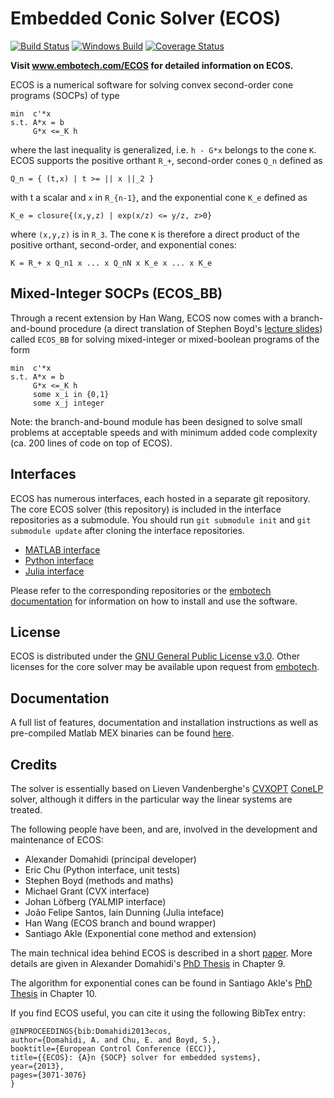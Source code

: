 Embedded Conic Solver (ECOS)
====

[![Build Status](https://travis-ci.org/embotech/ecos.svg?branch=master)](https://travis-ci.org/embotech/ecos)
[![Windows Build](https://ci.appveyor.com/api/projects/status/github/embotech/ecos)](https://ci.appveyor.com/api/projects/status/github/embotech/ecos?branch=develop)
[![Coverage Status](https://coveralls.io/repos/embotech/ecos/badge.svg?branch=develop)](https://coveralls.io/r/embotech/ecos)

**Visit www.embotech.com/ECOS for detailed information on ECOS.**

ECOS is a numerical software for solving convex second-order cone programs (SOCPs) of type
```
min  c'*x
s.t. A*x = b
     G*x <=_K h
```
where the last inequality is generalized, i.e. `h - G*x` belongs to the cone `K`.
ECOS supports the positive orthant `R_+`, second-order cones `Q_n` defined as
```
Q_n = { (t,x) | t >= || x ||_2 } 
```
with t a scalar and `x` in `R_{n-1}`, 
and the exponential cone `K_e` defined as 
```
K_e = closure{(x,y,z) | exp(x/z) <= y/z, z>0}
```
where `(x,y,z)` is in `R_3`. 
The cone `K` is therefore
a direct product of the positive orthant, second-order, and exponential cones:
```
K = R_+ x Q_n1 x ... x Q_nN x K_e x ... x K_e
```


Mixed-Integer SOCPs (ECOS_BB)
----
Through a recent extension by Han Wang, ECOS now comes with a branch-and-bound procedure (a direct translation of Stephen Boyd's [lecture slides](http://stanford.edu/class/ee364b/lectures/bb_slides.pdf)) called `ECOS_BB` for solving mixed-integer or mixed-boolean programs of the form

```
min  c'*x
s.t. A*x = b
     G*x <=_K h
     some x_i in {0,1}
     some x_j integer
```

Note: the branch-and-bound module has been designed to solve small problems at acceptable speeds and with minimum added code complexity (ca. 200 lines of code on top of ECOS). 

Interfaces
----

ECOS has numerous interfaces, each hosted in a separate git repository. The core ECOS solver (this repository) is included in the interface repositories as a submodule. You should run `git submodule init` and `git submodule update` after cloning the interface repositories.

* [MATLAB interface](https://github.com/embotech/ecos-matlab)
* [Python interface](https://github.com/embotech/ecos-python)
* [Julia interface](https://github.com/JuliaOpt/ECOS.jl)

Please refer to the corresponding repositories or the [embotech documentation](https://www.embotech.com/ECOS) for information on how to install and use the software.


License
----

ECOS is distributed under the [GNU General Public License v3.0](http://www.gnu.org/copyleft/gpl.html). Other licenses for the core solver may be available upon request from [embotech](http://www.embotech.com).


Documentation
----
A full list of features, documentation and installation instructions as well as pre-compiled Matlab MEX binaries can be found [here](https://www.embotech.com/ECOS).


Credits
----

The solver is essentially based on Lieven Vandenberghe's [CVXOPT](http://cvxopt.org) [ConeLP](http://www.ee.ucla.edu/~vandenbe/publications/coneprog.pdf) solver, although it differs in the particular way the linear systems are treated.

The following people have been, and are, involved in the development and maintenance of ECOS:

+ Alexander Domahidi (principal developer)
+ Eric Chu (Python interface, unit tests)
+ Stephen Boyd (methods and maths)
+ Michael Grant (CVX interface)
+ Johan Löfberg (YALMIP interface)
+ João Felipe Santos, Iain Dunning (Julia inteface)
+ Han Wang (ECOS branch and bound wrapper)
+ Santiago Akle (Exponential cone method and extension)

The main technical idea behind ECOS is described in a short [paper](http://www.stanford.edu/~boyd/papers/ecos.html). More details are given in Alexander Domahidi's [PhD Thesis](http://e-collection.library.ethz.ch/view/eth:7611?q=domahidi) in Chapter 9.

The algorithm for exponential cones can be found in Santiago Akle's 
[PhD Thesis](http://searchworks.stanford.edu/view/10769798) in Chapter 10.

If you find ECOS useful, you can cite it using the following BibTex entry:

```
@INPROCEEDINGS{bib:Domahidi2013ecos,
author={Domahidi, A. and Chu, E. and Boyd, S.},
booktitle={European Control Conference (ECC)},
title={{ECOS}: {A}n {SOCP} solver for embedded systems},
year={2013},
pages={3071-3076}
}
```
